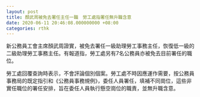 ```yaml
---
layout: post
title: 顏武周被免去署任主任一職　勞工處指署任無升職含意
date: 2020-06-11 20:46:08.000000000 +08:00
categories: rthk
---
```


新公務員工會主席顏武周證實，被免去署任一級助理勞工事務主任，恢復低一級的二級助理勞工事務主任。有報道指，勞工處另有7名公務員亦被免去目前署任的職位。

勞工處回覆查詢時表示，不會評論個別個案。勞工處不時因應運作需要，按公務員事務局的既定指引和《公務員事務規例》，委任人員署任，填補不同崗位，這些非實任職位的署任安排，旨在委任人員執行懸空崗位的職責，並無升職含意。
